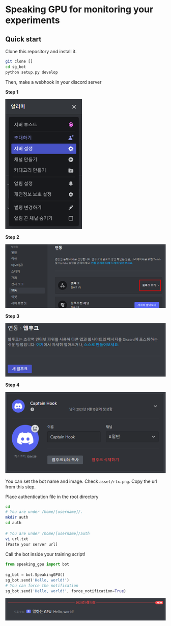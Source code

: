 # Speaking GPU for monitoring your experiments


## Quick start

Clone this repository and install it.
```bash
git clone []
cd sg_bot
python setup.py develop
```

Then, make a webhook in your discord server

**Step 1**

![](asset/step_1.png)

**Step 2**

![](asset/step_2.png)

**Step 3**

![](asset/step_3.png)

**Step 4**

![](asset/step_4.png)

You can set the bot name and image. Check `asset/rtx.png`. Copy the url from this step.


Place authentication file in the root directory
```bash
cd
# You are under /home/[username]/.
mkdir auth
cd auth

# You are under /home/[username]/auth
vi url.txt
[Paste your server url]
```

Call the bot inside your training script!
```python
from speaking_gpu import bot

sg_bot = bot.SpeakingGPU()
sg_bot.send('Hello, world!')
# You can force the notification
sg_bot.send('Hello, world!', force_notification=True)
```

![](asset/step_5.png)